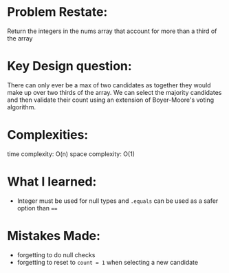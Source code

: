 # Problem Restate:
Return the integers in the nums array that account for more than a third of the array

# Key Design question:
There can only ever be a max of two candidates as together they would make up over two thirds of the array. We can select the majority candidates and then validate their count using an extension of Boyer-Moore's voting algorithm.

# Complexities:
time complexity: O(n)
space complexity: O(1)

# What I learned:
- Integer must be used for null types and `.equals` can be used as a safer option than `==`

# Mistakes Made:
- forgetting to do null checks
- forgetting to reset to `count = 1` when selecting a new candidate
